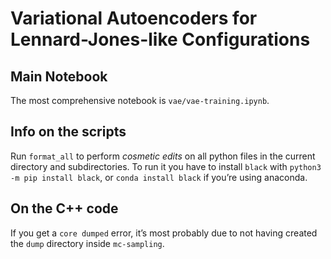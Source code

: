 # Variational Autoencoders for Lennard-Jones-like Configurations
## Main Notebook
The most comprehensive notebook is `vae/vae-training.ipynb`.

## Info on the scripts
Run `format_all` to perform *cosmetic edits* on all python files in the
current directory and subdirectories. To run it you have to install `black`
with `python3 -m pip install black`, or `conda install black` if you’re
using anaconda.

## On the C++ code
If you get a `core dumped` error, it’s most probably due to not having
created the `dump` directory inside `mc-sampling`.
